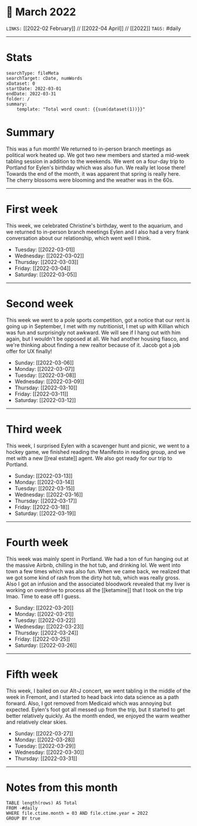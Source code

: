 # 📅  March 2022
`LINKS:` [[2022-02 February]] // [[2022-04 April]] // [[2022]]
`TAGS:` #daily 

---
# Stats
```tracker
searchType: fileMeta
searchTarget: cDate, numWords
xDataset: 0
startDate: 2022-03-01     
endDate: 2022-03-31       
folder: /
summary:
    template: "Total word count: {{sum(dataset(1))}}"
```

# Summary
This was a fun month! We returned to in-person branch meetings as political work heated up. We got two new members and started a mid-week tabling session in addition to the weekends. We went on a four-day trip to Portland for Eylen's birthday which was also fun. We really let loose there! Towards the end of the month, it was apparent that spring is really here. The cherry blossoms were blooming and the weather was in the 60s. 

---
# First week
This week, we celebrated Christine's birthday, went to the aquarium, and we returned to in-person branch meetings Eylen and I also had a very frank conversation about our relationship, which went well I think. 

- Tuesday: [[2022-03-01]]
- Wednesday: [[2022-03-02]]
- Thursday: [[2022-03-03]]
- Friday: [[2022-03-04]]
- Saturday: [[2022-03-05]]

---
# Second week
This week we went to a pole sports competition, got a notice that our rent is going up in September, I met with my nutritionist, I met up with Killian which was fun and surprisingly not awkward. We will see if I hang out with him again, but I wouldn't be opposed at all. We had another housing fiasco, and we're thinking about finding a new realtor because of it. Jacob got a job offer for UX finally!

- Sunday: [[2022-03-06]]
- Monday: [[2022-03-07]]
- Tuesday: [[2022-03-08]]
- Wednesday: [[2022-03-09]]
- Thursday: [[2022-03-10]]
- Friday: [[2022-03-11]]
- Saturday: [[2022-03-12]]

---
# Third week
This week, I surprised Eylen with a scavenger hunt and picnic, we went to a hockey game, we finished reading the Manifesto in reading group, and we met with a new [[real estate]] agent. We also got ready for our trip to Portland. 

- Sunday: [[2022-03-13]]
- Monday: [[2022-03-14]]
- Tuesday: [[2022-03-15]]
- Wednesday: [[2022-03-16]]
- Thursday: [[2022-03-17]]
- Friday: [[2022-03-18]]
- Saturday: [[2022-03-19]]

---
# Fourth week
This week was mainly spent in Portland. We had a ton of fun hanging out at the massive Airbnb, chilling in the hot tub, and drinking lol. We went into town a few times which was also fun. When we came back, we realized that we got some kind of rash from the dirty hot tub, which was really gross. Also I got an infusion and the associated bloodwork revealed that my liver is working on overdrive to process all the [[ketamine]] that I took on the trip lmao. Time to ease off I guess. 

- Sunday: [[2022-03-20]]
- Monday: [[2022-03-21]]
- Tuesday: [[2022-03-22]]
- Wednesday: [[2022-03-23]]
- Thursday: [[2022-03-24]]
- Friday: [[2022-03-25]]
- Saturday: [[2022-03-26]]

---
# Fifth week
This week, I bailed on our Alt-J concert, we went tabling in the middle of the week in Fremont, and I started to head back into data science as a path forward. Also, I got removed from Medicaid which was annoying but expected. Eylen's foot got all messed up from the trip, but it started to get better relatively quickly. As the month ended, we enjoyed the warm weather and relatively clear skies. 

- Sunday: [[2022-03-27]]
- Monday: [[2022-03-28]]
- Tuesday: [[2022-03-29]]
- Wednesday: [[2022-03-30]]
- Thursday: [[2022-03-31]]

---
# Notes from this month
```dataview
TABLE length(rows) AS Total
FROM -#daily
WHERE file.ctime.month = 03 AND file.ctime.year = 2022
GROUP BY true
```